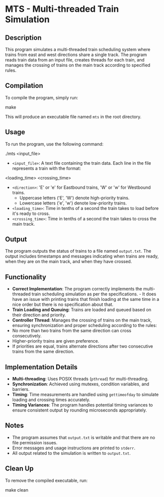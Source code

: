 # MTS - Multi-threaded Train Simulation

## Description

This program simulates a multi-threaded train scheduling system where trains from east and west directions share a single track. The program reads train data from an input file, creates threads for each train, and manages the crossing of trains on the main track according to specified rules.

## Compilation

To compile the program, simply run:

make

This will produce an executable file named `mts` in the root directory.

## Usage

To run the program, use the following command:

./mts <input_file>
- `<input_file>`: A text file containing the train data. Each line in the file represents a train with the format:

<direction> <loading_time> <crossing_time>
- `<direction>`: 'E' or 'e' for Eastbound trains, 'W' or 'w' for Westbound trains.
  - Uppercase letters ('E', 'W') denote high-priority trains.
  - Lowercase letters ('e', 'w') denote low-priority trains.
- `<loading_time>`: Time in tenths of a second the train takes to load before it's ready to cross.
- `<crossing_time>`: Time in tenths of a second the train takes to cross the main track.

## Output

The program outputs the status of trains to a file named `output.txt`. The output includes timestamps and messages indicating when trains are ready, when they are on the main track, and when they have crossed.

## Functionality

- **Correct Implementation**: The program correctly implements the multi-threaded train scheduling simulation as per the specifications.
        - It does have an issue with printing trains that finish loading at the same time in a nice order but there is no specification about that.
- **Train Loading and Queuing**: Trains are loaded and queued based on their direction and priority.
- **Controller Thread**: Manages the crossing of trains on the main track, ensuring synchronization and proper scheduling according to the rules:
- No more than two trains from the same direction can cross consecutively.
- Higher-priority trains are given preference.
- If priorities are equal, trains alternate directions after two consecutive trains from the same direction.

## Implementation Details

- **Multi-threading**: Uses POSIX threads (`pthread`) for multi-threading.
- **Synchronization**: Achieved using mutexes, condition variables, and barriers.
- **Timing**: Time measurements are handled using `gettimeofday` to simulate loading and crossing times accurately.
- **Timing Variances**: The program handles potential timing variances to ensure consistent output by rounding microseconds appropriately.

## Notes

- The program assumes that `output.txt` is writable and that there are no file permission issues.
- Error messages and usage instructions are printed to `stderr`.
- All output related to the simulation is written to `output.txt`.

## Clean Up

To remove the compiled executable, run:

make clean
